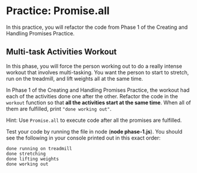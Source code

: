 # Practice: Promise.all

In this practice, you will refactor the code from Phase 1 of the Creating and
Handling Promises Practice.


## Multi-task Activities Workout

In this phase, you will force the person working out to do a really intense
workout that involves multi-tasking. You want the person to start to stretch,
run on the treadmill, and lift weights all at the same time.

In Phase 1 of the Creating and Handling Promises Practice, the workout had each
of the activities done one after the other. Refactor the code in the `workout`
function so that **all the activities start at the same time**. When all of them
are fulfilled, print `"done working out"`.

Hint: Use `Promise.all` to execute code after all the promises are fulfilled.

Test your code by running the file in node (**node phase-1.js**). You should see
the following in your console printed out in this exact order:

```plaintext
done running on treadmill
done stretching
done lifting weights
done working out
```
